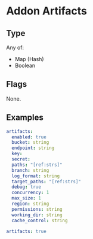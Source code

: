 # Addon Artifacts



## Type

Any of:

* Map (Hash)
* Boolean

## Flags

None.


## Examples

```yaml
artifacts:
  enabled: true
  bucket: string
  endpoint: string
  key: 
  secret: 
  paths: "[ref:strs]"
  branch: string
  log_format: string
  target_paths: "[ref:strs]"
  debug: true
  concurrency: 1
  max_size: 1
  region: string
  permissions: string
  working_dir: string
  cache_control: string
```

```yaml
artifacts: true

```
